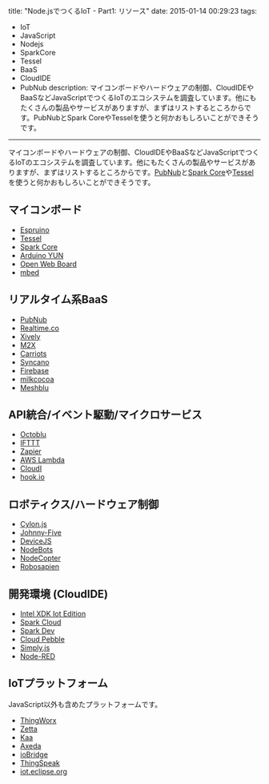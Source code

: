 title: "Node.jsでつくるIoT - Part1: リソース"
date: 2015-01-14 00:29:23
tags:
 - IoT
 - JavaScript
 - Nodejs
 - SparkCore
 - Tessel
 - BaaS
 - CloudIDE
 - PubNub
description: マイコンボードやハードウェアの制御、CloudIDEやBaaSなどJavaScriptでつくるIoTのエコシステムを調査しています。他にもたくさんの製品やサービスがありますが、まずはリストするところからです。PubNubとSpark CoreやTesselを使うと何かおもしろいことができそうです。
---

マイコンボードやハードウェアの制御、CloudIDEやBaaSなどJavaScriptでつくるIoTのエコシステムを調査しています。他にもたくさんの製品やサービスがありますが、まずはリストするところからです。[PubNub](http://www.pubnub.com/)と[Spark Core](https://www.spark.io/)や[Tessel](https://tessel.io/)を使うと何かおもしろいことができそうです。


<!-- more -->

## マイコンボード

* [Espruino](http://www.espruino.com/)
* [Tessel](https://tessel.io/)
* [Spark Core](https://www.spark.io/)
* [Arduino YUN](http://arduino.cc/en/Main/ArduinoBoardYun)
* [Open Web Board](http://au-fx.kddi.com/)
* [mbed](http://mbed.org/)

## リアルタイム系BaaS

* [PubNub](http://www.pubnub.com/)
* [Realtime.co](http://www.realtime.co/)
* [Xively](https://xively.com/)
* [M2X](https://m2x.att.com/)
* [Carriots](https://www.carriots.com/)
* [Syncano](http://www.syncano.com/)
* [Firebase](http://www.firebase.com/)
* [milkcocoa](https://mlkcca.com/)
* [Meshblu](https://github.com/octoblu/meshblu)

## API統合/イベント駆動/マイクロサービス

* [Octoblu](http://octoblu.com/)
* [IFTTT](https://ifttt.com/)
* [Zapier](https://zapier.com/)
* [AWS Lambda](http://aws.amazon.com/jp/lambda/)
* [CloudI](http://cloudi.org/index.html)
* [hook.io](http://hook.io/)

## ロボティクス/ハードウェア制御

* [Cylon.js](http://cylonjs.com/)
* [Johnny-Five](https://github.com/rwaldron/johnny-five)
* [DeviceJS](http://devicejs.org/blog)
* [NodeBots](http://nodebots.io/)
* [NodeCopter](http://www.nodecopter.com/)
* [Robosapien](http://www.wowwee.com/en/products/toys/robots/robotics/robosapiens/robosapien)


## 開発環境 (CloudIDE)

* [Intel XDK Iot Edition](https://software.intel.com/en-us/html5/xdk-iot)
* [Spark Cloud](http://docs.spark.io/api/)
* [Spark Dev](https://github.com/spark/spark-dev)
* [Cloud Pebble](https://cloudpebble.net/)
* [Simply.js](http://simplyjs.io/)
* [Node-RED](https://github.com/node-red/node-red)

## IoTプラットフォーム

JavaScript以外も含めたプラットフォームです。

* [ThingWorx](www.thingworx.com)
* [Zetta](http://www.zettajs.org/)
* [Kaa](http://www.kaaproject.org/)
* [Axeda](http://www.axeda.com/node/818)
* [ioBridge](http://www.iobridge.com/)
* [ThingSpeak](https://thingspeak.com/)
* [iot.eclipse.org](http://iot.eclipse.org/)

